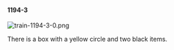 #### 1194-3
![train-1194-3-0.png](https://github.com/lil-lab/nlvr/raw/master/nlvr/train/images/31/train-1194-3-0.png "train-1194-3-0.png")

There is a box with a yellow circle and two black items.